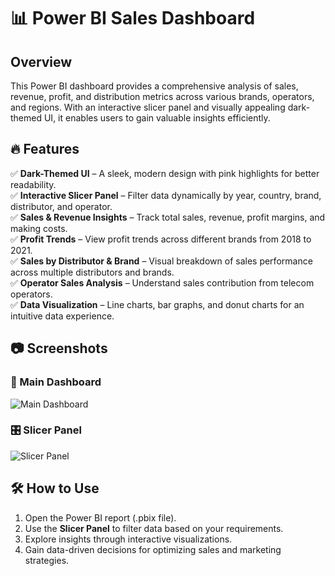 # 📊 Power BI Sales Dashboard

## Overview  
This Power BI dashboard provides a comprehensive analysis of sales, revenue, profit, and distribution metrics across various brands, operators, and regions. With an interactive slicer panel and visually appealing dark-themed UI, it enables users to gain valuable insights efficiently.

## 🔥 Features  
✅ **Dark-Themed UI** – A sleek, modern design with pink highlights for better readability.  
✅ **Interactive Slicer Panel** – Filter data dynamically by year, country, brand, distributor, and operator.  
✅ **Sales & Revenue Insights** – Track total sales, revenue, profit margins, and making costs.  
✅ **Profit Trends** – View profit trends across different brands from 2018 to 2021.  
✅ **Sales by Distributor & Brand** – Visual breakdown of sales performance across multiple distributors and brands.  
✅ **Operator Sales Analysis** – Understand sales contribution from telecom operators.  
✅ **Data Visualization** – Line charts, bar graphs, and donut charts for an intuitive data experience.  

## 📷 Screenshots  
### 📌 Main Dashboard  
![Main Dashboard](relative/path/to/dashboard-image.jpg)  

### 🎛 Slicer Panel  
![Slicer Panel](relative/path/to/slicer-panel-image.jpg)  

## 🛠 How to Use  
1. Open the Power BI report (.pbix file).  
2. Use the **Slicer Panel** to filter data based on your requirements.  
3. Explore insights through interactive visualizations.  
4. Gain data-driven decisions for optimizing sales and marketing strategies.  
